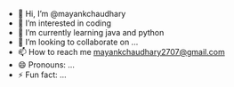 - 👋 Hi, I’m @mayankchaudhary
- 👀 I’m interested in coding
- 🌱 I’m currently learning java and python
- 💞️ I’m looking to collaborate on ...
- 📫 How to reach me mayankchaudhary2707@gmail.com
- 😄 Pronouns: ...
- ⚡ Fun fact: ...

<!---
mayank246149/mayank246149 is a ✨ special ✨ repository because its `README.md` (this file) appears on your GitHub profile.
You can click the Preview link to take a look at your changes.
--->
